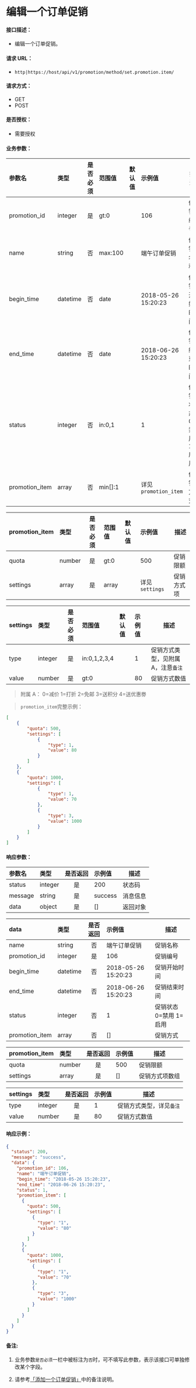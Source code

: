 # 编辑一个订单促销

#### 接口描述：
- 编辑一个订单促销。

#### 请求 URL：
- `http|https://host/api/v1/promotion/method/set.promotion.item/`

#### 请求方式：
- GET
- POST

#### 是否授权：
- 需要授权

#### 业务参数：
|参数名|类型|是否必须|范围值|默认值|示例值|描述|
|:----|:---|:---:|:-----|:-----|:-----|-----|
|promotion_id |integer |是 |gt:0 | |106 |促销编号 |
|name |string |否 |max:100 | |端午订单促销 |促销名称 |
|begin_time |datetime |否 |date | |2018-05-26 15:20:23 |促销开始时间 |
|end_time |datetime |否 |date | |2018-06-26 15:20:23 |促销结束时间 |
|status |integer |否 |in:0,1 | |1 |促销状态 0=禁用 1=启用 |
|promotion_item |array |否 |min[]:1 | |详见`promotion_item` |促销方式 |

|promotion_item|类型|是否必须|范围值|默认值|示例值|描述|
|:----|:---|:---:|:-----|:-----|:-----|-----|
|quota |number |是 |gt:0 | |500 |促销限额 |
|settings |array |是 |array | |详见`settings` |促销方式项 |

|settings|类型|是否必须|范围值|默认值|示例值|描述|
|:----|:---|:---:|:-----|:-----|:-----|-----|
|type |integer |是 |in:0,1,2,3,4 | |1 |促销方式类型，见附属 A，注意`备注`|
|value |number |是 |gt:0 | |80 |促销方式数值 |

> 附属 A：
0=减价 1=打折 2=免邮 3=送积分 4=送优惠劵

> `promotion_item`完整示例：
```json
[
    {
        "quota": 500,
        "settings": [
            {
                "type": 1,
                "value": 80
            }
        ]
    },
    {
        "quota": 1000,
        "settings": [
            {
                "type": 1,
                "value": 70
            },
            {
                "type": 3,
                "value": 1000
            }
        ]
    }
]
```

#### 响应参数：
|参数名|类型|是否返回|示例值|描述|
|:-----|:-----|:---:|:-----|-----|
|status |integer |是 |200 |状态码 |
|message |string |是 |success |消息信息 |
|data |object |是 |[] |返回对象 |

|data|类型|是否返回|示例值|描述|
|:-----|:-----|:---:|:-----|-----|
|name |string |否 |端午订单促销 |促销名称 |
|promotion_id |integer |是 |106 |促销编号 |
|begin_time |datetime |否 |2018-05-26 15:20:23 |促销开始时间 |
|end_time |datetime |否 |2018-06-26 15:20:23 |促销结束时间 |
|status |integer |否 |1 |促销状态 0=禁用 1=启用 |
|promotion_item |array |否 |[] |促销方式 |

|promotion_item|类型|是否返回|示例值|描述|
|:-----|:-----|:---:|:-----|-----|
|quota |number |是 |500 |促销限额 |
|settings |array |是 |[] |促销方式项数组 |

|settings|类型|是否返回|示例值|描述|
|:-----|:-----|:---:|:-----|-----|
|type |integer |是 |1 |促销方式类型，详见`备注` |
|value |number |是 |80 |促销方式数值 |

#### 响应示例：
```json
{
  "status": 200,
  "message": "success",
  "data": {
    "promotion_id": 106,
    "name": "端午订单促销",
    "begin_time": "2018-05-26 15:20:23",
    "end_time": "2018-06-26 15:20:23",
    "status": 1,
    "promotion_item": [
      {
        "quota": 500,
        "settings": [
          {
            "type": "1",
            "value": "80"
          }
        ]
      },
      {
        "quota": 1000,
        "settings": [
          {
            "type": "1",
            "value": "70"
          },
          {
            "type": "3",
            "value": "1000"
          }
        ]
      }
    ]
  }
}
```

#### 备注:
1. 业务参数`是否必须`一栏中被标注为`否`时，可不填写此参数，表示该接口可单独修改某个字段。

2. 请参考[「添加一个订单促销」](/api/admin/market/promotion/add.promotion.item.md "「添加一个订单促销」")中的备注说明。